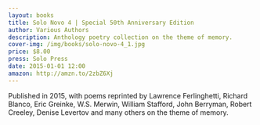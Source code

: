 ```yaml
---
layout: books
title: Solo Novo 4 | Special 50th Anniversary Edition
author: Various Authors
description: Anthology poetry collection on the theme of memory.
cover-img: /img/books/solo-novo-4_1.jpg
price: $8.00
press: Solo Press
date: 2015-01-01 12:00
amazon: http://amzn.to/2zbZ6Xj
---
```


Published in 2015, with poems reprinted by Lawrence Ferlinghetti, Richard Blanco, Eric Greinke, W.S. Merwin, William Stafford, John Berryman, Robert Creeley, Denise Levertov and many others on the theme of memory.

<img src="{{ site.baseurl }}/img/books/solo-novo-4_2.jpg" alt="" />
